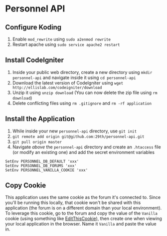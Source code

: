 # Personnel API

## Configure Koding
1. Enable `mod_rewrite` using `sudo a2enmod rewrite`
2. Restart apache using `sudo service apache2 restart`

## Install CodeIgniter

1. Inside your public web directory, create a new directory using `mkdir personnel-api` and navigate inside it using `cd personnel-api`
2. Download the latest version of CodeIgniter using `wget http://ellislab.com/codeigniter/download`
2. Unzip it using `unzip download` (You can now delete the zip file using `rm download`)
4. Delete conflicting files using `rm .gitignore` and `rm -rf application`

## Install the Application
1. While inside your new `personnel-api` directory, use `git init`
2. `git remote add origin git@github.com:29th/personnel-api.git`
3. `git pull origin master`
4. Navigate *above* the `personnel-api` directory and create an `.htaccess` file (or modify an existing one) and add the secret environment variables

```
SetEnv PERSONNEL_DB_DEFAULT 'xxx'
SetEnv PERSONNEL_DB_FORUMS 'xxx'
SetEnv PERSONNEL_VANILLA_COOKIE 'xxx'
```
## Copy Cookie
This application uses the same cookie as the forum it's connected to. Since you'll be running this locally, that cookie won't be shared with this application (the forum is on a different domain than your local environment). To leverage this cookie, go to the forum and copy the value of the `Vanilla` cookie (using something like [EditThisCookie](https://chrome.google.com/webstore/detail/editthiscookie/fngmhnnpilhplaeedifhccceomclgfbg)), then create one when viewing your local application in the browser. Name it `Vanilla` and paste the value in.
